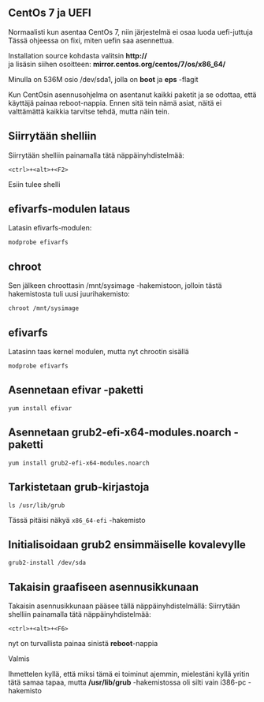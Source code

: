 ## CentOs 7 ja UEFI

Normaalisti kun asentaa CentOs 7, niin järjestelmä ei osaa luoda uefi-juttuja<br>
Tässä ohjeessa on fixi, miten uefin saa asennettua.<br>

Installation source kohdasta valitsin **http://** <br>
ja lisäsin siihen osoitteen: **mirror.centos.org/centos/7/os/x86_64/** <br>

Minulla on 536M osio /dev/sda1, jolla on **boot** ja **eps** -flagit

Kun CentOsin asennusohjelma on asentanut kaikki paketit ja se odottaa,
että käyttäjä painaa reboot-nappia. Ennen sitä tein nämä asiat,
näitä ei valttämättä kaikkia tarvitse tehdä, mutta näin tein.

## Siirrytään shelliin

Siirrytään shelliin painamalla tätä näppäinyhdistelmää:

```
<ctrl>+<alt>+<F2>
```

Esiin tulee shelli

## efivarfs-modulen lataus

Latasin efivarfs-modulen:

```
modprobe efivarfs
```

## chroot

Sen jälkeen chroottasin /mnt/sysimage -hakemistoon,
jolloin tästä hakemistosta tuli uusi juurihakemisto:

```
chroot /mnt/sysimage
```

## efivarfs
Latasinn taas kernel modulen, mutta nyt chrootin sisällä

```
modprobe efivarfs
```

## Asennetaan efivar -paketti

```
yum install efivar
```


## Asennetaan grub2-efi-x64-modules.noarch -paketti

```
yum install grub2-efi-x64-modules.noarch
```

## Tarkistetaan grub-kirjastoja

```
ls /usr/lib/grub
```

Tässä pitäisi näkyä ```x86_64-efi``` -hakemisto

## Initialisoidaan grub2 ensimmäiselle kovalevylle

```
grub2-install /dev/sda
```

## Takaisin graafiseen asennusikkunaan

Takaisin asennusikkunaan pääsee tällä näppäinyhdistelmällä:
Siirrytään shelliin painamalla tätä näppäinyhdistelmää:

```
<ctrl>+<alt>+<F6>
```

nyt on turvallista painaa sinistä **reboot**-nappia

Valmis

Ihmettelen kyllä, että miksi tämä ei toiminut ajemmin, mielestäni kyllä yritin tätä samaa tapaa,
mutta **/usr/lib/grub** -hakemistossa oli silti vain i386-pc -hakemisto
